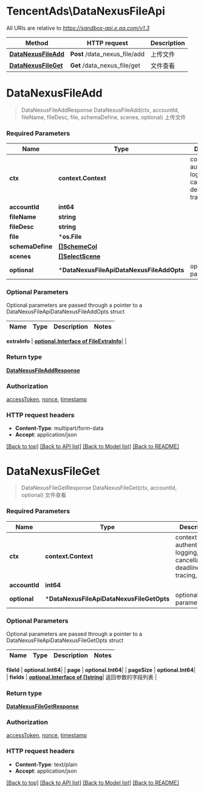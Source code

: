 # TencentAds\DataNexusFileApi

All URIs are relative to *https://sandbox-api.e.qq.com/v1.3*

Method | HTTP request | Description
------------- | ------------- | -------------
[**DataNexusFileAdd**](DataNexusFileApi.md#DataNexusFileAdd) | **Post** /data_nexus_file/add | 上传文件
[**DataNexusFileGet**](DataNexusFileApi.md#DataNexusFileGet) | **Get** /data_nexus_file/get | 文件查看


# **DataNexusFileAdd**
> DataNexusFileAddResponse DataNexusFileAdd(ctx, accountId, fileName, fileDesc, file, schemaDefine, scenes, optional)
上传文件

### Required Parameters

Name | Type | Description  | Notes
------------- | ------------- | ------------- | -------------
 **ctx** | **context.Context** | context for authentication, logging, cancellation, deadlines, tracing, etc.
  **accountId** | **int64**|  | 
  **fileName** | **string**|  | 
  **fileDesc** | **string**|  | 
  **file** | ***os.File**|  | 
  **schemaDefine** | [**[]SchemeCol**](SchemeCol.md)|  | 
  **scenes** | [**[]SelectScene**](SelectScene.md)|  | 
 **optional** | ***DataNexusFileApiDataNexusFileAddOpts** | optional parameters | nil if no parameters

### Optional Parameters
Optional parameters are passed through a pointer to a DataNexusFileApiDataNexusFileAddOpts struct

Name | Type | Description  | Notes
------------- | ------------- | ------------- | -------------






 **extraInfo** | [**optional.Interface of FileExtraInfo**](FileExtraInfo.md)|  | 

### Return type

[**DataNexusFileAddResponse**](DataNexusFileAddResponse.md)

### Authorization

[accessToken](../README.md#accessToken), [nonce](../README.md#nonce), [timestamp](../README.md#timestamp)

### HTTP request headers

 - **Content-Type**: multipart/form-data
 - **Accept**: application/json

[[Back to top]](#) [[Back to API list]](../README.md#documentation-for-api-endpoints) [[Back to Model list]](../README.md#documentation-for-models) [[Back to README]](../README.md)

# **DataNexusFileGet**
> DataNexusFileGetResponse DataNexusFileGet(ctx, accountId, optional)
文件查看

### Required Parameters

Name | Type | Description  | Notes
------------- | ------------- | ------------- | -------------
 **ctx** | **context.Context** | context for authentication, logging, cancellation, deadlines, tracing, etc.
  **accountId** | **int64**|  | 
 **optional** | ***DataNexusFileApiDataNexusFileGetOpts** | optional parameters | nil if no parameters

### Optional Parameters
Optional parameters are passed through a pointer to a DataNexusFileApiDataNexusFileGetOpts struct

Name | Type | Description  | Notes
------------- | ------------- | ------------- | -------------

 **fileId** | **optional.Int64**|  | 
 **page** | **optional.Int64**|  | 
 **pageSize** | **optional.Int64**|  | 
 **fields** | [**optional.Interface of []string**](string.md)| 返回参数的字段列表 | 

### Return type

[**DataNexusFileGetResponse**](DataNexusFileGetResponse.md)

### Authorization

[accessToken](../README.md#accessToken), [nonce](../README.md#nonce), [timestamp](../README.md#timestamp)

### HTTP request headers

 - **Content-Type**: text/plain
 - **Accept**: application/json

[[Back to top]](#) [[Back to API list]](../README.md#documentation-for-api-endpoints) [[Back to Model list]](../README.md#documentation-for-models) [[Back to README]](../README.md)

